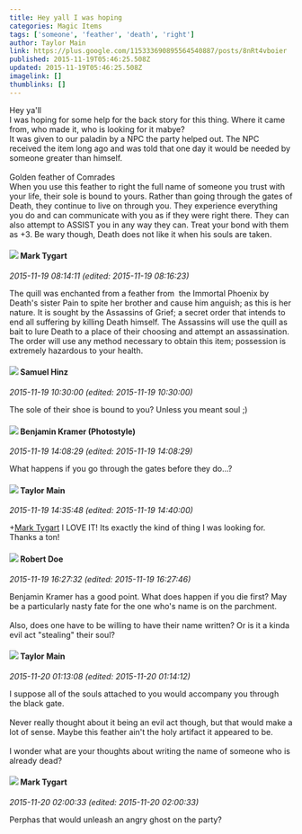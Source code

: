```yaml
---
title: Hey yall I was hoping
categories: Magic Items
tags: ['someone', 'feather', 'death', 'right']
author: Taylor Main
link: https://plus.google.com/115333690895564540887/posts/8nRt4vboier
published: 2015-11-19T05:46:25.508Z
updated: 2015-11-19T05:46:25.508Z
imagelink: []
thumblinks: []
---
```


Hey ya&#39;ll<br />I was hoping for some help for the back story for this thing. Where it came from, who made it, who is looking for it mabye?<br />It was given to our paladin by a NPC the party helped out. The NPC received the item long ago and was told that one day it would be needed by someone greater than himself.<br /><br />Golden feather of Comrades<br />When you use this feather to right the full name of someone you trust with your life, their sole is bound to yours. Rather than going through the gates of Death, they continue to live on through you. They experience everything you do and can communicate with you as if they were right there. They can also attempt to ASSIST you in any way they can. Treat your bond with them as +3. Be wary though, Death does not like it when his souls are taken.
<div id='comment z123vp2oporedvl1i22ftt2geq2cuvixw04'>
  <h4><img src='{{site.baseurl}}//images/avatars/118088719859349999400_photo.jpg'> Mark Tygart</h4>
      <p><cite>2015-11-19 08:14:11 (edited: 2015-11-19 08:16:23)</cite></p>
        <p>The quill was enchanted from a feather from  the Immortal Phoenix by Death&#39;s sister Pain to spite her brother and cause him anguish; as this is her nature. It is sought by the Assassins of Grief; a secret order that intends to end all suffering by killing Death himself. The Assassins will use the quill as bait to lure Death to a place of their choosing and attempt an assassination. The order will use any method necessary to obtain this item; possession is extremely hazardous to your health.</p>
</div>
        

<div id='comment z123vp2oporedvl1i22ftt2geq2cuvixw04'>
  <h4><img src='{{site.baseurl}}//images/avatars/103073938574624630447_photo.jpg'> Samuel Hinz</h4>
      <p><cite>2015-11-19 10:30:00 (edited: 2015-11-19 10:30:00)</cite></p>
        <p>The sole of their shoe is bound to you? Unless you meant soul ;)</p>
</div>
        

<div id='comment z123vp2oporedvl1i22ftt2geq2cuvixw04'>
  <h4><img src='{{site.baseurl}}//images/avatars/107323876295285638890_photo.jpg'> Benjamin Kramer (Photostyle)</h4>
      <p><cite>2015-11-19 14:08:29 (edited: 2015-11-19 14:08:29)</cite></p>
        <p>What happens if you go through the gates before they do...?</p>
</div>
        

<div id='comment z123vp2oporedvl1i22ftt2geq2cuvixw04'>
  <h4><img src='{{site.baseurl}}//images/avatars/115333690895564540887_photo.jpg'> Taylor Main</h4>
      <p><cite>2015-11-19 14:35:48 (edited: 2015-11-19 14:40:00)</cite></p>
        <p><span class="proflinkWrapper"><span class="proflinkPrefix">+</span><a class="proflink" href="https://plus.google.com/118088719859349999400" oid="118088719859349999400">Mark Tygart</a></span> I LOVE IT! Its exactly the kind of thing I was looking for. Thanks a ton!</p>
</div>
        

<div id='comment z123vp2oporedvl1i22ftt2geq2cuvixw04'>
  <h4><img src='{{site.baseurl}}//images/avatars/105487846931822189120_photo.jpg'> Robert Doe</h4>
      <p><cite>2015-11-19 16:27:32 (edited: 2015-11-19 16:27:46)</cite></p>
        <p>Benjamin Kramer has a good point. What does happen if you die first?  May be a particularly nasty fate for the one who&#39;s name is on the parchment.<br /><br />Also, does one have to be willing to have their name written? Or is it a kinda evil act &quot;stealing&quot; their soul?</p>
</div>
        

<div id='comment z123vp2oporedvl1i22ftt2geq2cuvixw04'>
  <h4><img src='{{site.baseurl}}//images/avatars/115333690895564540887_photo.jpg'> Taylor Main</h4>
      <p><cite>2015-11-20 01:13:08 (edited: 2015-11-20 01:14:12)</cite></p>
        <p>I suppose all of the souls attached to you would accompany you through the black gate.<br /><br />Never really thought about it being an evil act though, but that would make a lot of sense. Maybe this feather ain&#39;t the holy artifact it appeared to be.<br /><br />I wonder what are your thoughts about writing the name of someone who is already dead?</p>
</div>
        

<div id='comment z123vp2oporedvl1i22ftt2geq2cuvixw04'>
  <h4><img src='{{site.baseurl}}//images/avatars/118088719859349999400_photo.jpg'> Mark Tygart</h4>
      <p><cite>2015-11-20 02:00:33 (edited: 2015-11-20 02:00:33)</cite></p>
        <p>Perphas that would unleash an angry ghost on the party?</p>
</div>
        